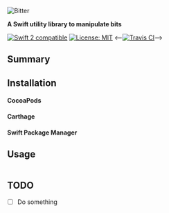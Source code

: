 ![Bitter](https://github.com/uraimo/Bitter/raw/master/logo.png)

**A Swift utility library to manipulate bits**

<p>
<a href="https://developer.apple.com/swift"><img src="https://img.shields.io/badge/swift2-compatible-4BC51D.svg?style=flat" alt="Swift 2 compatible" /></a>
<a href="https://raw.githubusercontent.com/uraimo/Bitter/master/LICENSE"><img src="http://img.shields.io/badge/license-MIT-blue.svg?style=flat" alt="License: MIT" /></a>
<--<a href="https://travis-ci.org/uraimo/Bitter"><img src="https://api.travis-ci.org/uraimo/Bitter.svg" alt="Travis CI"></a>-->
</p>

## Summary

                     
## Installation

#### CocoaPods

#### Carthage

#### Swift Package Manager


## Usage


```swift
```

## TODO

- [ ] Do something

